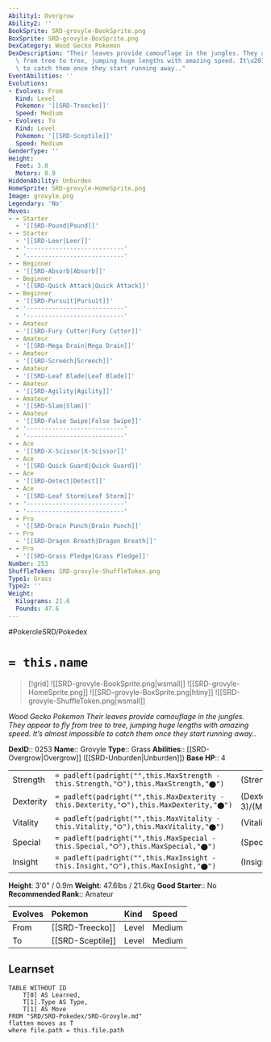 ```yaml
---
Ability1: Overgrow
Ability2: ''
BookSprite: SRD-grovyle-BookSprite.png
BoxSprite: SRD-grovyle-BoxSprite.png
DexCategory: Wood Gecko Pokemon
DexDescription: "Their leaves provide camouflage in the jungles. They appear to fly\
  \ from tree to tree, jumping huge lengths with amazing speed. It\u2019s almost impossible\
  \ to catch them once they start running away.."
EventAbilities: ''
Evolutions:
- Evolves: From
  Kind: Level
  Pokemon: '[[SRD-Treecko]]'
  Speed: Medium
- Evolves: To
  Kind: Level
  Pokemon: '[[SRD-Sceptile]]'
  Speed: Medium
GenderType: ''
Height:
  Feet: 3.0
  Meters: 0.9
HiddenAbility: Unburden
HomeSprite: SRD-grovyle-HomeSprite.png
Image: grovyle.png
Legendary: 'No'
Moves:
- - Starter
  - '[[SRD-Pound|Pound]]'
- - Starter
  - '[[SRD-Leer|Leer]]'
- - '---------------------------'
  - '---------------------------'
- - Beginner
  - '[[SRD-Absorb|Absorb]]'
- - Beginner
  - '[[SRD-Quick Attack|Quick Attack]]'
- - Beginner
  - '[[SRD-Pursuit|Pursuit]]'
- - '---------------------------'
  - '---------------------------'
- - Amateur
  - '[[SRD-Fury Cutter|Fury Cutter]]'
- - Amateur
  - '[[SRD-Mega Drain|Mega Drain]]'
- - Amateur
  - '[[SRD-Screech|Screech]]'
- - Amateur
  - '[[SRD-Leaf Blade|Leaf Blade]]'
- - Amateur
  - '[[SRD-Agility|Agility]]'
- - Amateur
  - '[[SRD-Slam|Slam]]'
- - Amateur
  - '[[SRD-False Swipe|False Swipe]]'
- - '---------------------------'
  - '---------------------------'
- - Ace
  - '[[SRD-X-Scissor|X-Scissor]]'
- - Ace
  - '[[SRD-Quick Guard|Quick Guard]]'
- - Ace
  - '[[SRD-Detect|Detect]]'
- - Ace
  - '[[SRD-Leaf Storm|Leaf Storm]]'
- - '---------------------------'
  - '---------------------------'
- - Pro
  - '[[SRD-Drain Punch|Drain Punch]]'
- - Pro
  - '[[SRD-Dragon Breath|Dragon Breath]]'
- - Pro
  - '[[SRD-Grass Pledge|Grass Pledge]]'
Number: 253
ShuffleToken: SRD-grovyle-ShuffleToken.png
Type1: Grass
Type2: ''
Weight:
  Kilograms: 21.6
  Pounds: 47.6
---
```


#PokeroleSRD/Pokedex

# `= this.name`

> [!grid]
> ![[SRD-grovyle-BookSprite.png|wsmall]]
> ![[SRD-grovyle-HomeSprite.png]]
> ![[SRD-grovyle-BoxSprite.png|htiny]]
> ![[SRD-grovyle-ShuffleToken.png|wsmall]]


*Wood Gecko Pokemon*
*Their leaves provide camouflage in the jungles. They appear to fly from tree to tree, jumping huge lengths with amazing speed. It’s almost impossible to catch them once they start running away..*

**DexID**:: 0253
**Name**:: Grovyle
**Type**:: Grass
**Abilities**:: [[SRD-Overgrow|Overgrow]] ([[SRD-Unburden|Unburden]])
**Base HP**:: 4

|           |                                                                                        |                                          |
| --------- | -------------------------------------------------------------------------------------- | ---------------------------------------- |
| Strength  | `= padleft(padright("",this.MaxStrength - this.Strength,"⭘"),this.MaxStrength,"⬤")`    | (Strength::2)/(MaxStrength::4)   |
| Dexterity | `= padleft(padright("",this.MaxDexterity - this.Dexterity,"⭘"),this.MaxDexterity,"⬤")` | (Dexterity:: 3)/(MaxDexterity::6) |
| Vitality  | `= padleft(padright("",this.MaxVitality - this.Vitality,"⭘"),this.MaxVitality,"⬤")`    | (Vitality::2)/(MaxVitality::4)   |
| Special   | `= padleft(padright("",this.MaxSpecial - this.Special,"⭘"),this.MaxSpecial,"⬤")`       | (Special::2)/(MaxSpecial::5)     |
| Insight   | `= padleft(padright("",this.MaxInsight - this.Insight,"⭘"),this.MaxInsight,"⬤")`       | (Insight::2)/(MaxInsight::4)     |

**Height**: 3'0" / 0.9m
**Weight**: 47.6lbs / 21.6kg
**Good Starter**:: No
**Recommended Rank**:: Amateur

| Evolves   | Pokemon          | Kind   | Speed   |
|:----------|:-----------------|:-------|:--------|
| From      | [[SRD-Treecko]]  | Level  | Medium  |
| To        | [[SRD-Sceptile]] | Level  | Medium  |

## Learnset

```dataview
TABLE WITHOUT ID
    T[0] AS Learned,
    T[1].Type AS Type,
    T[1] AS Move
FROM "SRD/SRD-Pokedex/SRD-Grovyle.md"
flatten moves as T
where file.path = this.file.path
```
